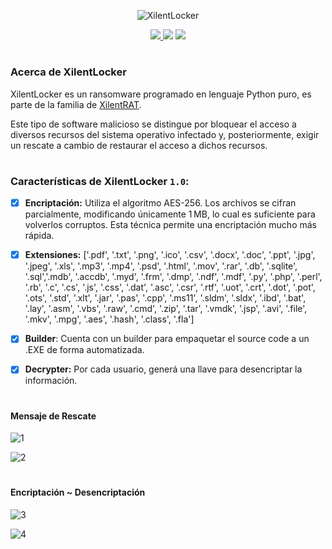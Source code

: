 <p align="center">
  <img src="https://github.com/user-attachments/assets/36d32696-9c65-42f6-af6b-64faf1a7a556" alt="XilentLocker" Logo" />
</p>

<p align="center">
    <a href="https://python.org">
    <img src="https://img.shields.io/badge/Python-3-green.svg">
  </a>
    <img src="https://img.shields.io/badge/Release-1.0-blue.svg">
  </a>
    <img src="https://img.shields.io/badge/Private-%F0%9F%94%92-red.svg">
  </a>
</p>

<h1 align="center"></h1>

### Acerca de XilentLocker

XilentLocker es un ransomware programado en lenguaje Python puro, es parte de la familia de <a href="https://github.com/R3LI4NT/XilentRAT">XilentRAT</a>. 

Este tipo de software malicioso se distingue por bloquear el acceso a diversos recursos del sistema operativo infectado y, posteriormente, exigir un rescate a cambio de restaurar el acceso a dichos recursos. 

<h1 align="center"></h1>

### Características de XilentLocker `1.0`:

- [x] **Encriptación:** Utiliza el algoritmo AES-256. Los archivos se cifran parcialmente, modificando únicamente 1 MB, lo cual es suficiente para volverlos corruptos. Esta técnica permite una encriptación mucho más rápida.

- [x] **Extensiones:** ['.pdf', '.txt', '.png', '.ico', '.csv', '.docx', '.doc', '.ppt', '.jpg', '.jpeg', '.xls', '.mp3', '.mp4', '.psd', '.html', '.mov', '.rar', '.db', '.sqlite', '.sql','.mdb', '.accdb', '.myd', '.frm', '.dmp', '.ndf', '.mdf', '.py', '.php', '.perl', '.rb', '.c', '.cs', '.js', '.css', '.dat', '.asc', '.csr', '.rtf', '.uot', '.crt', '.dot', '.pot', '.ots', '.std', '.xlt', '.jar', '.pas', '.cpp', '.ms11', '.sldm', '.sldx', '.ibd', '.bat', '.lay', '.asm', '.vbs', '.raw', '.cmd', '.zip', '.tar', '.vmdk', '.jsp', '.avi', '.file', '.mkv', '.mpg', '.aes', '.hash', '.class', '.fla']

- [x] **Builder**: Cuenta con un builder para empaquetar el source code a un .EXE de forma automatizada.

- [x] **Decrypter:** Por cada usuario, generá una llave para desencriptar la información.

<h1 align="center"></h1>

#### Mensaje de Rescate 

![1](https://github.com/user-attachments/assets/bcc81705-0132-4547-9b1d-1bc0d8194cbd)

![2](https://github.com/user-attachments/assets/911b5e0a-5fc5-460e-8ac3-bfc4625c3e76)

<h1 align="center"></h1>

#### Encriptación ~ Desencriptación

![3](https://github.com/user-attachments/assets/8d5fa73c-ff3c-4e3b-ab51-25e5b6a21d06)

![4](https://github.com/user-attachments/assets/9a5ff36a-0a95-4ada-92b4-f1cc618757fd)

